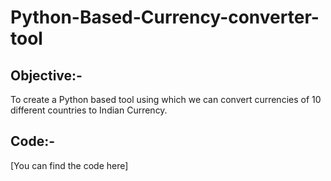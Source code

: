 # Python-Based-Currency-converter-tool
## Objective:- 
To create a Python based tool using which we can convert currencies of 10 different countries to Indian Currency.

## Code:-
[You can find the code here]
